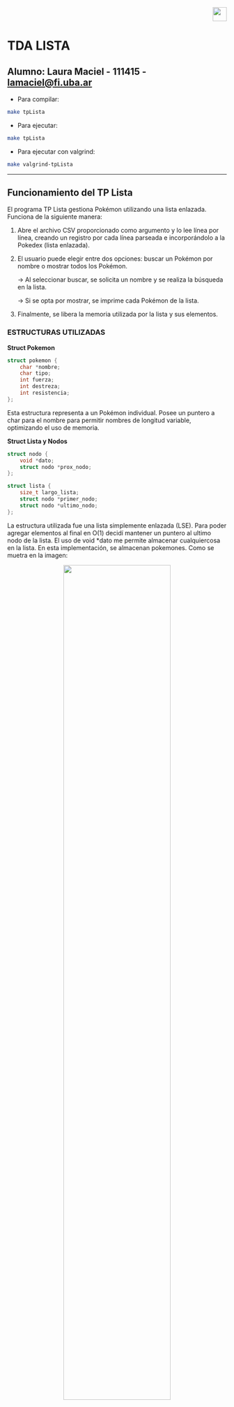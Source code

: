 <div align="right">
<img width="32px" src="img/algo2.svg">
</div>

# TDA LISTA

## Alumno: Laura Maciel - 111415 - lamaciel@fi.uba.ar

- Para compilar:

```bash
make tpLista
```

- Para ejecutar:

```bash
make tpLista
```

- Para ejecutar con valgrind:
```bash
make valgrind-tpLista
```

---

##  Funcionamiento del TP Lista

El programa TP Lista gestiona Pokémon utilizando una lista enlazada. Funciona de la siguiente manera:

1. Abre el archivo CSV proporcionado como argumento y lo lee línea por línea, creando un registro por cada línea parseada e incorporándolo a la Pokedex (lista enlazada).
2. El usuario puede elegir entre dos opciones: buscar un Pokémon por nombre o mostrar todos los Pokémon. 

    -> Al seleccionar buscar, se solicita un nombre y se realiza la búsqueda en la lista. 

    -> Si se opta por mostrar, se imprime cada Pokémon de la lista.

3. Finalmente, se libera la memoria utilizada por la lista y sus elementos.

### ESTRUCTURAS UTILIZADAS

**Struct Pokemon**
```c
struct pokemon {
    char *nombre;
    char tipo;
    int fuerza;
    int destreza;
    int resistencia;
};
```
Esta estructura representa a un Pokémon individual. Posee un puntero a char para el nombre para permitir nombres de longitud variable, optimizando el uso de memoria.

**Struct Lista y Nodos**
```c
struct nodo {
    void *dato;
    struct nodo *prox_nodo;
};

struct lista {
    size_t largo_lista;
    struct nodo *primer_nodo;
    struct nodo *ultimo_nodo;
};
```
La estructura utilizada fue una lista simplemente enlazada (LSE). Para poder agregar elementos al final en O(1) decidí mantener un puntero al ultimo nodo de la lista.
El uso de void *dato me permite almacenar cualquiercosa en la lista. En esta implementación, se almacenan pokemones. Como se muetra en la imagen:

<div align="center">
<img width="70%" src="listaTresPokemones.jpg">
</div>

Otras dos estructuras utilizadas en el TP son **archivo_csv** e **iterador_lista**.
En resumen, la interacción de las estructuras a lo largo del trabajo es la siguiente:

    -> La Lista actúa como contenedor principal, almacenando punteros a estructuras pokemon.

    -> Cada nodo de la Lista contiene un puntero a una estructura pokemon.

    -> El iterador de la lista se utiliza para recorrer los nodos y acceder a las estructuras pokemon.

    -> La estructura de archivo CSV se utiliza temporalmente durante la carga de datos para llenar la lista con estructuras pokemon.


### MANEJO DE MEMORIA

En el siguiente gráfico se muestra el flujo de memoria durante el programa
<div align="center">
<img width="70%" src="flujoTpLista.jpg">
</div>

### ACLARACION EXTRA SOBRE IMPLEMENTACIÓN
En la implementación de **lista_agregar_elemento**, se acordó en clase que si se pasa una posición mayor que la longitud actual de la lista, no se guardará el elemento. Esto se refleja en el código de la siguiente manera:

```c
bool lista_agregar_elemento(Lista *lista, size_t posicion, void *cosa)
{
    if (!lista || posicion > lista_cantidad_elementos(lista)) {
        return false;
    }
    //resto de la función
}
```

---

## Respuestas a las preguntas teóricas

### TDA Lista
<div align="center">
<img width="70%" src="lista.jpg">
</div>
Una lista es una estructura de datos que organiza elementos en una secuencia ordenada, permitiendo el acceso a cualquier posición dentro de ella.
Su conjunto mínimo de operaciones incluye:

    -> Insertar: Añadir un elemento en una posición específica.

    -> Eliminar: Eliminar un elemento de una posición específica.

    -> Acceder: Obtener un elemento por su posición.

    -> Recorrer: Navegar secuencialmente por todos los elementos

Tiene algunas variantes de implementación, entre ellas:

    -> Lista enlazada: Los elementos se almacenan en nodos independientes, donde cada nodo contiene un valor. Dependiendo del número de referencias que mantiene cada nodo, se      clasifican en:

        -> Lista simplemente enlazada (LSE): Cada nodo tiene una única referencia al siguiente nodo en la secuencia.

        -> Lista doblemente enlazada (LDE): Cada nodo tiene dos referencias. Una al nodo siguiente y otra al nodo anterior, permitiendo recorrer la lista en ambas direcciones.

    -> Lista basada en Vector Dinámico: Los elementos se almacenan en un bloque continuo de memoria.

### TDA Pila
<div align="center">
<img width="70%" src="pila.jpg">
</div>

Una pila ('stack') es una colección ordenada de elementos en la que las operaciones de inserción y eliminación solo se realizan en un extremo (tope). Sigue el principio LIFO (Last In, First Out): el último elemento que se apila es el primero en desapilarse. Su conjunto mínimo de operaciones incluye:

    -> Apilar ('Push'): Inserta un elemento en el tope de la pila.

    -> Desapilar ('Pop'): Elimina y devuelve el elemento en el tope.

    -> Ver tope: Devuelve el elemento en el tope sin eliminarlo.

### TDA Cola
<div align="center">
<img width="70%" src="cola.jpg">
</div>

Una cola ('queue') es una estructura ordenada de datos donde las operaciones de inserción y eliminación se realizan en extremos opuestos. El inicio (frente) es donde se eliminan los elementos, y el final (rear) es donde se insertan. Sigue el principio FIFO (First In, First Out): el primer elemento en entrar es el primero en salir. Su conjunto mínimo de operaciones incluye:

    -> Encolar ('Enqueue'): Inserta un elemento en el final de la cola.

    -> Desencolar ('Dequeue'): Elimina y devuelve el elemento del frente de la cola.

    -> Ver frente ('Front'): Devuelve el elemento en el frente sin eliminarlo.

### Explicacion de complejidades entre implementaciones de lista:

En la siguiente tabla se muestra una comparación de las complejidades para las operaciones de inserción, obtención y eliminación en diferentes implementaciones de listas:
<div align="center">
<img width="70%" src="tablaO().jpg">
</div>

1. **Operaciones al Inicio**

    -> Insertar

    En ambas listas enlazadas (LSE y LDE), la operación se puede realizar en tiempo constante O(1) ya que solo se necesita actualizar el puntero que señala al primer elemento. En la LDE, además, se actualiza el puntero anterior al antiguo primer elemento en tiempo constante. En un vector dinámico, esta operación requiere un tiempo O(n) debido al desplazamiento de todos los elementos una posición hacia la derecha para hacer espacio para el nuevo elemento.

    -> Obtener

    Para acceder al primer elemento, todas las estructuras poseen una complejidad de O(1). Esto es porque el primer elemento es accesible en todas ellas.

    -> Eliminar

    En las listas enlazadas es O(1), ya que solo se necesita actualizar el puntero que apunta al primer elemento. En ambas, se actualiza el puntero anterior al nuevo primero en tiempo constante. En un vector dinámico, eliminar el primer elemento requiere desplazar todos los elementos hacia atrás, resultando en una complejidad de O(n).

2. **Operaciones en el Medio**

    -> Insertar

    Para insertar un elemento en el medio de las listas enlazadas se debe recorrer hasta la posición deseada, resultando en una complejidad de O(n). En el caso de la lista doblemente enlazada, puede ser un poco más eficiente si se inserta cerca del final, pero generalizado sigue siendo O(n). Para un vector dinámico, la complejidad es también O(n) debido a desplazar elementos y posiblemente redimensionar el vector.

    -> Obtener

    Obtener un elemento en una posición intermedia implica recorrer la lista, por lo tanto es O(n) para las listas enlazadas. 
    En el vector dinámico, el acceso a cualquier índice es O(1).

    -> Eliminar

    Eliminar un elemento en el medio de las listas enlazadas requiere recorrer hasta la posición de eliminación, resultando en O(n) en ambas. 
    En el vector dinámico, la complejidad también es O(n) debido al desplazamiento de elementos que se necesita después de la eliminación.


3. **Operaciones al Final**

    -> Insertar 

    La inserción al final de una LSE puede ser O(n) si se necesita recorrer toda la lista para llegar al último elemento, pero en caso de mantener un puntero al último elemento, se puede realizar en O(1). Por otro lado, en la LDE, se puede insertar directamente al final en O(1), ya que se tiene acceso al último elemento. En un vector dinámico, la inserción puede llegar a ser O(n) en situaciones donde el vector necesita redimensionarse.

    -> Obtener 

    Obtener el último elemento en una LSE puede ser O(n) o O(1), dependiendo de si se mantiene un puntero al final. 
    La lista doblemente enlazada, al igual que el vector dinámico, permite el acceso directo al último elemento en O(1).

    -> Eliminar

    En la LSE, la complejidad temporal es O(n). Al no mantener en nodo anterior es necesario recorrer la lista buscando el elemento que apunta al que quiero eliminar para poder actualizar el puntero al siguiente del eliminado. En LDE no tengo ese problema, por lo que la operación es O(1).
    En un vector dinámico, la operación también es O(1): solamente se actualiza el tamaño del vector.

### Explicación de la complejidad de mi implementación en pila.c y cola.c

**OPERACIONES DE PILA (pila.c)**
    -> pila_crear(): O(1), crea una lista vacía y la castea a pila.

    -> pila_destruir(Pila *pila): O(n), recorre todos los elementos de la pila para liberarlos.

    -> pila_destruir_todo(Pila *pila, void (*f)(void *)): O(n), recorre la pila mientras aplica una función a cada elemento.

    -> pila_cantidad(Pila *pila): O(1), retorna el valor almacenado en la pila.

    -> pila_tope(Pila *pila): O(1), accede al inicio de la pila (*primer_nodo).

    -> pila_apilar(Pila *pila, void *cosa): O(1), agrega un elemento al inicio de la pila.

    -> pila_desapilar(Pila *pila): O(1), elimina el primer elemento de la pila (utilizando la direccion del *primer_nodo de la lista).

    -> pila_esta_vacía(Pila *pila): O(1) verifica si la cantidad de elementos es cero. 


**OPERACIONES DE COLA (cola.c)**

    -> cola_crear(): O(1), crea una lista vacía y la castea a cola.

    -> cola_destruir(Cola *cola): O(n), recorre todos los elementos de la cola para liberarlos.

    -> cola_destruir_todo(Cola *cola, void (*f)(void *)): O(n), recorre la cola y va aplicando una función a cada elemento.

    -> cola_cantidad(Cola *cola): O(1), retorna el valor almacenado en la cola.

    -> cola_frente(Cola *cola): O(1) accede al primer elemento de cola, como guardamos la direccion en un puntero (*primer_nodo), es constante.

    -> cola_encolar(Cola *cola, void *cosa): O(1), agrega un elemento al final de la lista. Teniendo un puntero al ultimo elemento de la cola, es constante.

    -> cola_desencolar(Cola *cola): O(1) elimina el primer elemento de la cola.

    -> cola_esta_vacía(Cola *cola): O(1) verifica si la cantidad de elementos es cero.

